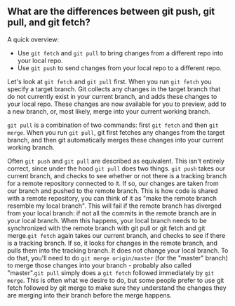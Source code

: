 ## What are the differences between git push, git pull, and git fetch?

A quick overview:
- Use `git fetch` and `git pull` to bring changes from a different repo into your local repo.
- Use `git push` to send changes from your local repo to a different repo.

Let's look at `git fetch` and `git pull` first. When you run `git fetch` you specify a target branch. Git collects any changes in the target branch that do not currently exist in your current branch, and adds these changes to your local repo. These changes are now available for you to preview, add to a new branch, or, most likely, merge into your current working branch.

`git pull` is a combination of two commands: first `git fetch` and then `git merge`. When you run `git pull`, git first fetches any changes from the target branch, and then git automatically merges these changes into your current working branch.

Often `git push` and `git pull` are described as equivalent. This isn't entirely correct, since under the hood `git pull` does two things. `git push` takes our current branch, and checks to see whether or not there is a tracking branch for a remote repository connected to it. If so, our changes are taken from our branch and pushed to the remote branch. This is how code is shared with a remote repository, you can think of it as "make the remote branch resemble my local branch". This will fail if the remote branch has diverged from your local branch: if not all the commits in the remote branch are in your local branch. When this happens, your local branch needs to be synchronized with the remote branch with git pull or git fetch and git merge.`git fetch` again takes our current branch, and checks to see if there is a tracking branch. If so, it looks for changes in the remote branch, and pulls them into the tracking branch. It does not change your local branch. To do that, you'll need to do `git merge origin/master` (for the "master" branch) to merge those changes into your branch - probably also called "master".`git pull` simply does a `git fetch` followed immediately by `git merge`. This is often what we desire to do, but some people prefer to use git fetch followed by git merge to make sure they understand the changes they are merging into their branch before the merge happens.